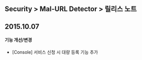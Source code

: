 ## Security > Mal-URL Detector > 릴리스 노트

## 2015.10.07

#### 기능 개선/변경

* [Console] 서비스 신청 시 대량 등록 기능 추가
